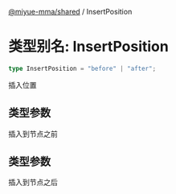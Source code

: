 [@miyue-mma/shared](../index.md) / InsertPosition

# 类型别名: InsertPosition

```ts
type InsertPosition = "before" | "after";
```

插入位置

## 类型参数

插入到节点之前

## 类型参数

插入到节点之后
